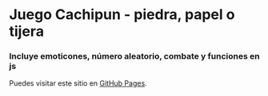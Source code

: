 # Juego Cachipun - piedra, papel o tijera
### Incluye emoticones, número aleatorio, combate y funciones en js
Puedes visitar este sitio en [GitHub Pages](https://kathyalde21.github.io/cachipun/).